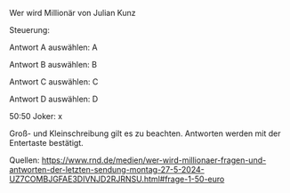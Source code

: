 Wer wird Millionär von Julian Kunz

Steuerung:

Antwort A auswählen: A

Antwort B auswählen: B

Antwort C auswählen: C

Antwort D auswählen: D

50:50 Joker: x

Groß- und Kleinschreibung gilt es zu beachten. Antworten werden mit der Entertaste bestätigt.


Quellen: https://www.rnd.de/medien/wer-wird-millionaer-fragen-und-antworten-der-letzten-sendung-montag-27-5-2024-UZ7COMBJGFAE3DIVNJD2RJRNSU.html#frage-1-50-euro